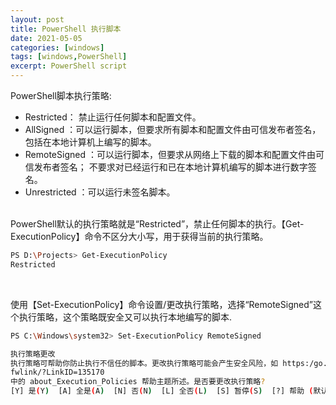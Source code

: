 ```yaml
---
layout: post
title: PowerShell 执行脚本
date: 2021-05-05
categories: [windows]
tags: [windows,PowerShell]
excerpt: PowerShell script
---
```


PowerShell脚本执行策略:
- Restricted： 禁止运行任何脚本和配置文件。
- AllSigned ：可以运行脚本，但要求所有脚本和配置文件由可信发布者签名，包括在本地计算机上编写的脚本。
- RemoteSigned ：可以运行脚本，但要求从网络上下载的脚本和配置文件由可信发布者签名；       不要求对已经运行和已在本地计算机编写的脚本进行数字签名。
- Unrestricted ：可以运行未签名脚本。

<br/>
PowerShell默认的执行策略就是“Restricted”，禁止任何脚本的执行。【Get-ExecutionPolicy】命令不区分大小写，用于获得当前的执行策略。

```bash
PS D:\Projects> Get-ExecutionPolicy
Restricted
```
<br/>

使用【Set-ExecutionPolicy】命令设置/更改执行策略，选择“RemoteSigned”这个执行策略，这个策略既安全又可以执行本地编写的脚本.
```bash
PS C:\Windows\system32> Set-ExecutionPolicy RemoteSigned

执行策略更改
执行策略可帮助你防止执行不信任的脚本。更改执行策略可能会产生安全风险，如 https:/go.microsoft.com/
fwlink/?LinkID=135170
中的 about_Execution_Policies 帮助主题所述。是否要更改执行策略?
[Y] 是(Y)  [A] 全是(A)  [N] 否(N)  [L] 全否(L)  [S] 暂停(S)  [?] 帮助 (默认值为“N”): y
```
